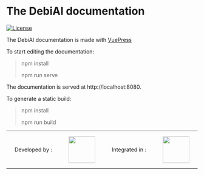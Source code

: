 # The DebiAI documentation

[![License](https://img.shields.io/badge/License-Apache_2.0-blue.svg)](https://opensource.org/licenses/Apache-2.0)

The DebiAI documentation is made with [VuePress](https://v2.vuepress.vuejs.org/)

To start editing the documentation:

> npm install
>
> npm run serve

The documentation is served at http://localhost:8080.

To generate a static build:

> npm install
>
> npm run build

---

<p align="center" style="display:flex; align-items:center; justify-content:space-around" >
  Developed by :
  <a href="https://www.irt-systemx.fr/" title="IRT SystemX">
   <img src="https://www.irt-systemx.fr/wp-content/uploads/2013/03/system-x-logo.jpeg"  height="70">
  </a>
  Integrated in :
  <a href="https://www.confiance.ai/" title="Conf AI">
   <img src="https://pbs.twimg.com/profile_images/1443838558549258264/EvWlv1Vq_400x400.jpg"  height="70">
  </a>
</p>

---

